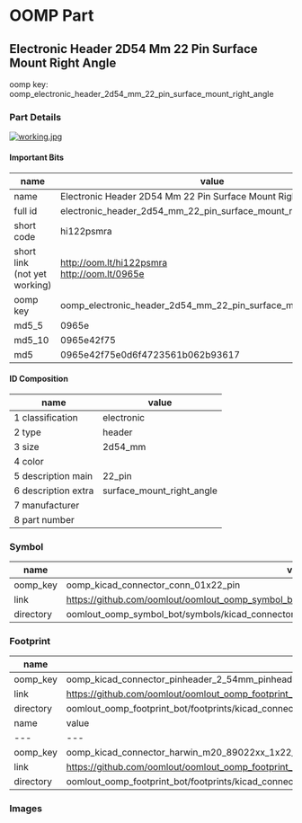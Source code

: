 # OOMP Part  
## Electronic Header 2D54 Mm 22 Pin Surface Mount Right Angle  
  
oomp key: oomp_electronic_header_2d54_mm_22_pin_surface_mount_right_angle  
  
### Part Details  
  
[![working.jpg](working_600.jpg)](working.jpg)  
  
#### Important Bits  
| name | value | 
| --- | --- | 
| name | Electronic Header 2D54 Mm 22 Pin Surface Mount Right Angle | 
| full id | electronic_header_2d54_mm_22_pin_surface_mount_right_angle | 
| short code | hi122psmra | 
| short link<br>(not yet working) | http://oom.lt/hi122psmra<br>http://oom.lt/0965e | 
| oomp key | oomp_electronic_header_2d54_mm_22_pin_surface_mount_right_angle | 
| md5_5 | 0965e | 
| md5_10 | 0965e42f75 | 
| md5 | 0965e42f75e0d6f4723561b062b93617 | 
#### ID Composition  
| name | value | 
| --- | --- | 
| 1 classification | electronic | 
| 2 type | header | 
| 3 size | 2d54_mm | 
| 4 color |  | 
| 5 description main | 22_pin | 
| 6 description extra | surface_mount_right_angle | 
| 7 manufacturer |  | 
| 8 part number |  | 
### Symbol  
| name | value | 
| --- | --- | 
| oomp_key | oomp_kicad_connector_conn_01x22_pin | 
| link | https://github.com/oomlout/oomlout_oomp_symbol_bot/tree/main/symbols/kicad_connector_conn_01x22_pin | 
| directory | oomlout_oomp_symbol_bot/symbols/kicad_connector_conn_01x22_pin//working/working.kicad_sym | 
### Footprint  
| name | value | 
| --- | --- | 
| oomp_key | oomp_kicad_connector_pinheader_2_54mm_pinheader_1x22_p2_54mm_vertical | 
| link | https://github.com/oomlout/oomlout_oomp_footprint_bot/tree/main/foootprntss/kicad_connector_pinheader_2_54mm_pinheader_1x22_p2_54mm_vertical | 
| directory | oomlout_oomp_footprint_bot/footprints/kicad_connector_pinheader_2_54mm_pinheader_1x22_p2_54mm_vertical//working/working.kicad_mod | 
| name | value | 
| --- | --- | 
| oomp_key | oomp_kicad_connector_harwin_m20_89022xx_1x22_p2_54mm_horizontal | 
| link | https://github.com/oomlout/oomlout_oomp_footprint_bot/tree/main/foootprntss/kicad_connector_harwin_m20_89022xx_1x22_p2_54mm_horizontal | 
| directory | oomlout_oomp_footprint_bot/footprints/kicad_connector_harwin_m20_89022xx_1x22_p2_54mm_horizontal//working/working.kicad_mod | 
### Images  
